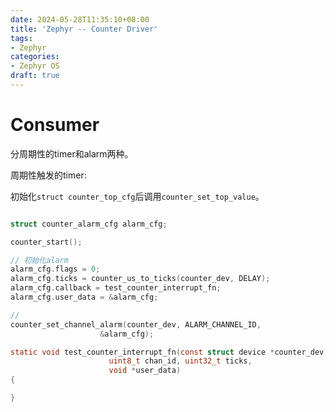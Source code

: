 ```yaml
---
date: 2024-05-28T11:35:10+08:00
title: 'Zephyr -- Counter Driver'
tags:
- Zephyr
categories:
- Zephyr OS
draft: true
---
```


# Consumer

分周期性的timer和alarm两种。

周期性触发的timer:

初始化`struct counter_top_cfg`后调用`counter_set_top_value`。
```c

```


```c
struct counter_alarm_cfg alarm_cfg;

counter_start();

// 初始化alarm
alarm_cfg.flags = 0;
alarm_cfg.ticks = counter_us_to_ticks(counter_dev, DELAY);
alarm_cfg.callback = test_counter_interrupt_fn;
alarm_cfg.user_data = &alarm_cfg;

//
counter_set_channel_alarm(counter_dev, ALARM_CHANNEL_ID,
					&alarm_cfg);

static void test_counter_interrupt_fn(const struct device *counter_dev,
				      uint8_t chan_id, uint32_t ticks,
				      void *user_data)
{

}
```
